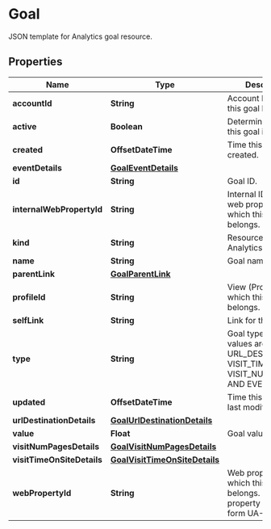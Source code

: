 

# Goal

JSON template for Analytics goal resource.

## Properties

| Name | Type | Description | Notes |
|------------ | ------------- | ------------- | -------------|
|**accountId** | **String** | Account ID to which this goal belongs. |  [optional] |
|**active** | **Boolean** | Determines whether this goal is active. |  [optional] |
|**created** | **OffsetDateTime** | Time this goal was created. |  [optional] |
|**eventDetails** | [**GoalEventDetails**](GoalEventDetails.md) |  |  [optional] |
|**id** | **String** | Goal ID. |  [optional] |
|**internalWebPropertyId** | **String** | Internal ID for the web property to which this goal belongs. |  [optional] |
|**kind** | **String** | Resource type for an Analytics goal. |  [optional] |
|**name** | **String** | Goal name. |  [optional] |
|**parentLink** | [**GoalParentLink**](GoalParentLink.md) |  |  [optional] |
|**profileId** | **String** | View (Profile) ID to which this goal belongs. |  [optional] |
|**selfLink** | **String** | Link for this goal. |  [optional] |
|**type** | **String** | Goal type. Possible values are URL_DESTINATION, VISIT_TIME_ON_SITE, VISIT_NUM_PAGES, AND EVENT. |  [optional] |
|**updated** | **OffsetDateTime** | Time this goal was last modified. |  [optional] |
|**urlDestinationDetails** | [**GoalUrlDestinationDetails**](GoalUrlDestinationDetails.md) |  |  [optional] |
|**value** | **Float** | Goal value. |  [optional] |
|**visitNumPagesDetails** | [**GoalVisitNumPagesDetails**](GoalVisitNumPagesDetails.md) |  |  [optional] |
|**visitTimeOnSiteDetails** | [**GoalVisitTimeOnSiteDetails**](GoalVisitTimeOnSiteDetails.md) |  |  [optional] |
|**webPropertyId** | **String** | Web property ID to which this goal belongs. The web property ID is of the form UA-XXXXX-YY. |  [optional] |



